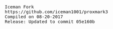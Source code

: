 <pre>
Iceman Fork
https://github.com/iceman1001/proxmark3
Compiled on 08-20-2017
Release: Updated to commit 05e160b
</pre>

